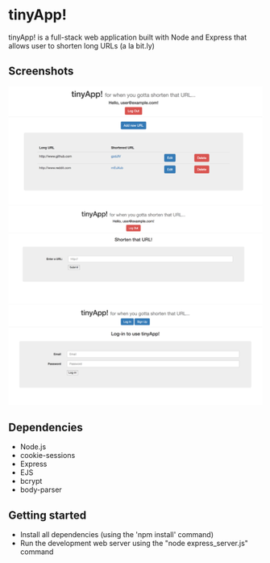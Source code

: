 # tinyApp!
tinyApp! is a full-stack web application built with Node and Express that allows user to shorten long URLs (a la bit.ly)

## Screenshots
![Screenshot of the index page](https://github.com/yowiputra/tinyApp/blob/master/docs/Index%20Page.png)
![Screenshot of the new URL page](https://github.com/yowiputra/tinyApp/blob/master/docs/Add%20New%20URL.png)
![Screenshot of the log-in page](https://github.com/yowiputra/tinyApp/blob/master/docs/Log-in%20Page.png)

## Dependencies
- Node.js
- cookie-sessions
- Express
- EJS
- bcrypt
- body-parser

## Getting started
- Install all dependencies (using the 'npm install' command)
- Run the development web server using the "node express_server.js" command
